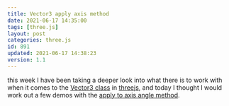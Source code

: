 ```yaml
---
title: Vector3 apply axis method
date: 2021-06-17 14:35:00
tags: [three.js]
layout: post
categories: three.js
id: 891
updated: 2021-06-17 14:38:23
version: 1.1
---
```


this week I have been taking a deeper look into what there is to work with when it comes to the [Vector3 class](/2018/04/15/threejs-vector3/) in [threejs](https://threejs.org/docs/index.html#manual/en/introduction/Creating-a-scene), and today I thought I would work out a few demos with the [apply to axis angle method](https://threejs.org/docs/#api/en/math/Vector3.applyAxisAngle).

<!-- more -->

